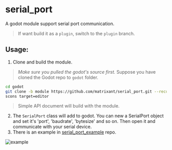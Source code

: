 # serial_port
A godot module support serial port communication.

> If want build it as a `plugin`, switch to the `plugin` branch.

## Usage:

1. Clone and build the module.

> *Make sure you pulled the godot's source first.*
> Suppose you have cloned the Godot repo to `godot` folder.
```bash
cd godot
git clone -b module https://github.com/matrixant/serial_port.git --recursive modules/serial_port
scons target=editor
```  
> Simple API document will build with the module.


2. The `SerialPort` class will add to godot. You can new a SerialPort object and set it's 'port', 'baudrate', 'bytesize' and so on. Then open it and communicate with your serial device.
3. There is an example in [serial_port_example](https://github.com/matrixant/serial_port_example/tree/main) repo. 

![example](https://raw.githubusercontent.com/matrixant/serial_port_example/main/screen_shot_0.png)
